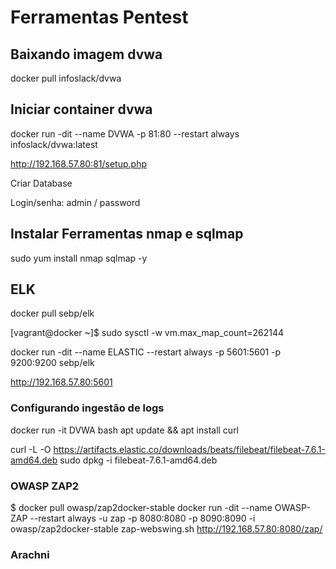 # Ferramentas Pentest

## Baixando imagem dvwa

docker pull infoslack/dvwa


## Iniciar container dvwa
docker run -dit --name DVWA -p 81:80 --restart always infoslack/dvwa:latest

http://192.168.57.80:81/setup.php


Criar Database

Login/senha:
admin / password

## Instalar Ferramentas nmap e sqlmap
sudo yum install nmap sqlmap -y


## ELK 
docker pull sebp/elk

[vagrant@docker ~]$ sudo sysctl -w vm.max_map_count=262144

docker run -dit --name ELASTIC --restart always -p 5601:5601 -p 9200:9200 sebp/elk

http://192.168.57.80:5601


### Configurando ingestão de logs

docker run -it DVWA bash
apt update && apt install curl

curl -L -O https://artifacts.elastic.co/downloads/beats/filebeat/filebeat-7.6.1-amd64.deb
sudo dpkg -i filebeat-7.6.1-amd64.deb


###  OWASP ZAP2
$ docker pull owasp/zap2docker-stable
docker run -dit --name OWASP-ZAP --restart always -u zap -p 8080:8080 -p 8090:8090 -i owasp/zap2docker-stable zap-webswing.sh
http://192.168.57.80:8080/zap/


### Arachni

